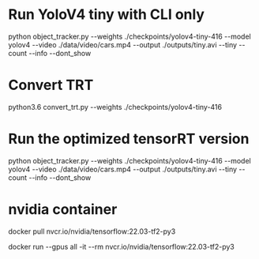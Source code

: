 
# Run YoloV4 tiny with CLI only

python object_tracker.py --weights ./checkpoints/yolov4-tiny-416 --model yolov4 --video ./data/video/cars.mp4 --output ./outputs/tiny.avi --tiny --count --info --dont_show

# Convert TRT

python3.6 convert_trt.py --weights ./checkpoints/yolov4-tiny-416 

# Run the optimized tensorRT version 
python object_tracker.py --weights ./checkpoints/yolov4-tiny-416 --model yolov4 --video ./data/video/cars.mp4 --output ./outputs/tiny.avi --tiny --count --info --dont_show


 # nvidia container
 docker pull nvcr.io/nvidia/tensorflow:22.03-tf2-py3

 docker run --gpus all -it --rm nvcr.io/nvidia/tensorflow:22.03-tf2-py3